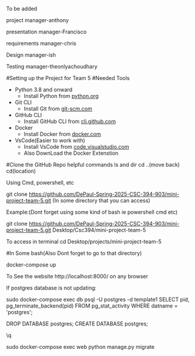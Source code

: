 To be added

project manager-anthony

presentation manager-Francisco

requirements manager-chris

Design manager-ish

Testing manager-theonlyachoudhary

#Setting up the Project for Team 5
#Needed Tools 
- Python 3.8 and onward 
    - Install Python from [python.org](https://www.python.org/downloads/)
- Git CLI
    - Install Git from [git-scm.com](https://git-scm.com/downloads)
- GitHub CLI
    - Install GitHub CLI from [cli.github.com](https://cli.github.com/)
- Docker
    - Install Docker from [docker.com](https://www.docker.com/get-started)
- VsCode(Easier to work with)
    - Install VsCode from [code.visualstudio.com](https://code.visualstudio.com/)
    - Also DownLoad the Docker Extenstion

#Clone the GitHub Repo
helpful commands ls and dir cd ..(move back) cd(location)

Using Cmd, powershell, etc

git clone https://github.com/DePaul-Spring-2025-CSC-394-903/mini-project-team-5.git (In some directory that you can access)

Example:(Dont forget using some kind of bash ie powershell cmd etc)

git clone https://github.com/DePaul-Spring-2025-CSC-394-903/mini-project-team-5.git Desktop/Csc394/mini-project-team-5

To access in terminal cd Desktop/projects/mini-project-team-5

#In Some bash(Also Dont forget to go to that directory)

docker-compose up

To See the website http://localhost:8000/ on any browser 


If postgres database is not updating:

sudo docker-compose exec db psql -U postgres -d template1
SELECT pid, pg_terminate_backend(pid)
FROM pg_stat_activity
WHERE datname = 'postgres';

DROP DATABASE postgres;
CREATE DATABASE postgres;

\q

sudo docker-compose exec web python manage.py migrate
